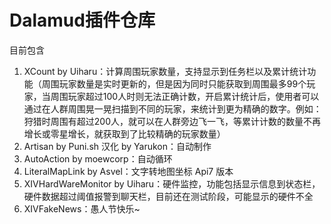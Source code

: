 # Dalamud插件仓库

目前包含

1. XCount by Uiharu：计算周围玩家数量，支持显示到任务栏以及累计统计功能（周围玩家数量是实时更新的，但是因为同时只能获取到周围最多99个玩家，当周围玩家超过100人时则无法正确计数，开启累计统计后，使用者可以通过在人群周围晃一晃扫描到不同的玩家，来统计到更为精确的数字。例如：狩猎时周围有超过200人，就可以在人群旁边飞一飞，等累计计数的数量不再增长或零星增长，就获取到了比较精确的玩家数量）
2. Artisan by Puni.sh 汉化 by Yarukon：自动制作
3. AutoAction by moewcorp：自动循环
4. LiteralMapLink by Asvel：文字转地图坐标 Api7 版本
5. XIVHardWareMonitor by Uiharu：硬件监控，功能包括显示信息到状态栏，硬件数据超过阈值报警到聊天栏，目前还在测试阶段，可能显示的硬件不全
6. XIVFakeNews：愚人节快乐~